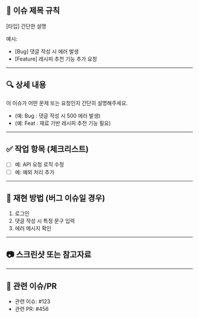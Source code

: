 ## 📝 이슈 제목 규칙
[타입] 간단한 설명

예시:
- [Bug] 댓글 작성 시 에러 발생
- [Feature] 레시피 추천 기능 추가 요청

---

## 🔍 상세 내용
이 이슈가 어떤 문제 또는 요청인지 간단히 설명해주세요.
- (예: Bug : 댓글 작성 시 500 에러 발생)
- (예: Feat : 재료 기반 레시피 추천 기능 필요)

---

## ✅ 작업 항목 (체크리스트)
<!-- 예상되는 작업 목록을 bullet point로 작성해주세요. -->
- [ ] 예: API 요청 로직 수정
- [ ] 예: 예외 처리 추가

---

## 🧪 재현 방법 (버그 이슈일 경우)
<!-- 문제가 재현되는 구체적인 방법을 적어주세요. -->
1. 로그인
2. 댓글 작성 시 특정 문구 입력
3. 에러 메시지 확인

---

## 📷 스크린샷 또는 참고자료
<!-- 필요하다면 에러 스크린샷 또는 참고할 자료(링크 등)를 첨부해주세요. -->

---

## 🤝 관련 이슈/PR
<!-- 관련된 이슈 번호 또는 PR 번호가 있으면 적어주세요. -->
- 관련 이슈: #123
- 관련 PR: #456